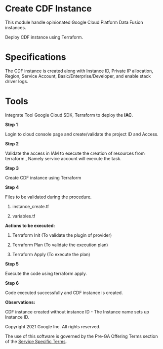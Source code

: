 # **Create CDF Instance** 

This module handle opinionated Google Cloud Platform Data Fusion instances.

Deploy CDF instance using Terraform.

# **Specifications**

The CDF instance is created along with Instance ID, Private IP allocation, Region, Service Account, Basic/Enterprise/Developer, and enable stack driver logs.

# **Tools** 

Integrate Tool Google Cloud SDK,  Terraform to deploy the **IAC**.

**Step 1** 

Login to cloud console page and create/validate the project ID and Access.

**Step 2** 

Validate the access in IAM to execute the creation of resources from terraform , Namely service account will execute the task.

**Step 3** 

Create CDF instance using Terraform

**Step 4** 

Files to be validated during the procedure.

1.  instance_create.tf

2.  variables.tf

**Actions to be executed:**

1.  Terraform Init (To validate the plugin of provider)

2.  Terraform Plan (To validate the execution plan)

3.  Terraform Apply (To execute the plan)

**Step 5** 

Execute the code using terraform apply.

**Step 6** 

Code executed successfully and CDF instance is created.

**Observations:**

CDF instance created without instance ID - The Instance name sets up Instance ID.

Copyright 2021 Google Inc. All rights reserved.

The use of this software is governed by the Pre-GA Offering Terms section of the [Service Specific Terms](https://cloud.google.com/terms/service-terms#general-service-terms).

